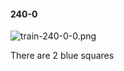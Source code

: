 #### 240-0
![train-240-0-0.png](https://github.com/lil-lab/nlvr/raw/master/nlvr/train/images/42/train-240-0-0.png "train-240-0-0.png")

There are 2 blue squares